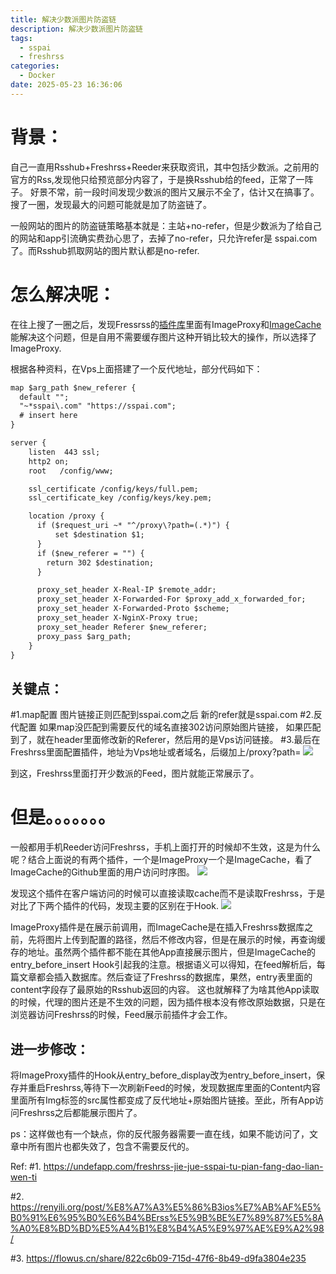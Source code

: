 ```yaml
---
title: 解决少数派图片防盗链
description: 解决少数派图片防盗链
tags:
  - sspai
  - freshrss
categories:
  - Docker
date: 2025-05-23 16:36:06
---
```

# 背景：
自己一直用Rsshub+Freshrss+Reeder来获取资讯，其中包括少数派。之前用的官方的Rss,发现他只给预览部分内容了，于是换Rsshub给的feed，正常了一阵子。 好景不常，前一段时间发现少数派的图片又展示不全了，估计又在搞事了。搜了一圈，发现最大的问题可能就是加了防盗链了。

一般网站的图片的防盗链策略基本就是：主站+no-refer，但是少数派为了给自己的网站和app引流确实费劲心思了，去掉了no-refer，只允许refer是 sspai.com 了。而Rsshub抓取网站的图片默认都是no-refer.

# 怎么解决呢：
在往上搜了一圈之后，发现Fressrss的[插件库](https://github.com/FreshRSS/Extensions)里面有ImageProxy和[ImageCache](https://github.com/Victrid/freshrss-image-cache-plugin)能解决这个问题，但是自用不需要缓存图片这种开销比较大的操作，所以选择了ImageProxy.

根据各种资料，在Vps上面搭建了一个反代地址，部分代码如下：
```xml
map $arg_path $new_referer {
  default "";
  "~*sspai\.com" "https://sspai.com";
  # insert here
}

server {
    listen  443 ssl;
    http2 on;
    root   /config/www;

    ssl_certificate /config/keys/full.pem;
    ssl_certificate_key /config/keys/key.pem;

    location /proxy {
      if ($request_uri ~* "^/proxy\?path=(.*)") {
          set $destination $1;
      }
      if ($new_referer = "") {
        return 302 $destination;
      }

      proxy_set_header X-Real-IP $remote_addr;
      proxy_set_header X-Forwarded-For $proxy_add_x_forwarded_for;
      proxy_set_header X-Forwarded-Proto $scheme;
      proxy_set_header X-NginX-Proxy true;
      proxy_set_header Referer $new_referer;
      proxy_pass $arg_path;
    }
}
```

## 关键点：
#1.map配置 图片链接正则匹配到sspai.com之后 新的refer就是sspai.com
#2.反代配置 如果map没匹配到需要反代的域名直接302访问原始图片链接， 如果匹配到了，就在header里面修改新的Referer，然后用的是Vps访问链接。
#3.最后在Freshrss里面配置插件，地址为Vps地址或者域名，后缀加上/proxy?path=
![](https://pic.syu.im/1747970229.webp)

到这，Freshrss里面打开少数派的Feed，图片就能正常展示了。

# 但是。。。。。。。

一般都用手机Reeder访问Freshrss，手机上面打开的时候却不生效，这是为什么呢？结合上面说的有两个插件，一个是ImageProxy一个是ImageCache，看了ImageCache的Github里面的用户访问时序图。
![](https://pic.syu.im/1747970642.webp)

发现这个插件在客户端访问的时候可以直接读取cache而不是读取Freshrss，于是对比了下两个插件的代码，发现主要的区别在于Hook.
![](https://pic.syu.im/1747970832.webp)

ImageProxy插件是在展示前调用，而ImageCache是在插入Freshrss数据库之前，先将图片上传到配置的路径，然后不修改内容，但是在展示的时候，再查询缓存的地址。虽然两个插件都不能在其他App直接展示图片，但是ImageCache的entry_before_insert Hook引起我的注意。根据语义可以得知，在feed解析后，每篇文章都会插入数据库。然后查证了Freshrss的数据库，果然，entry表里面的content字段存了最原始的Rsshub返回的内容。
这也就解释了为啥其他App读取的时候，代理的图片还是不生效的问题，因为插件根本没有修改原始数据，只是在浏览器访问Freshrss的时候，Feed展示前插件才会工作。

## 进一步修改：
将ImageProxy插件的Hook从entry_before_display改为entry_before_insert，保存并重启Freshrss,等待下一次刷新Feed的时候，发现数据库里面的Content内容里面所有Img标签的src属性都变成了反代地址+原始图片链接。至此，所有App访问Freshrss之后都能展示图片了。

ps：这样做也有一个缺点，你的反代服务器需要一直在线，如果不能访问了，文章中所有图片也都失效了，包含不需要反代的。



Ref:
#1. https://undefapp.com/freshrss-jie-jue-sspai-tu-pian-fang-dao-lian-wen-ti

#2. https://renyili.org/post/%E8%A7%A3%E5%86%B3ios%E7%AB%AF%E5%B0%91%E6%95%B0%E6%B4%BErss%E5%9B%BE%E7%89%87%E5%8A%A0%E8%BD%BD%E5%A4%B1%E8%B4%A5%E9%97%AE%E9%A2%98/

#3. https://flowus.cn/share/822c6b09-715d-47f6-8b49-d9fa3804e235